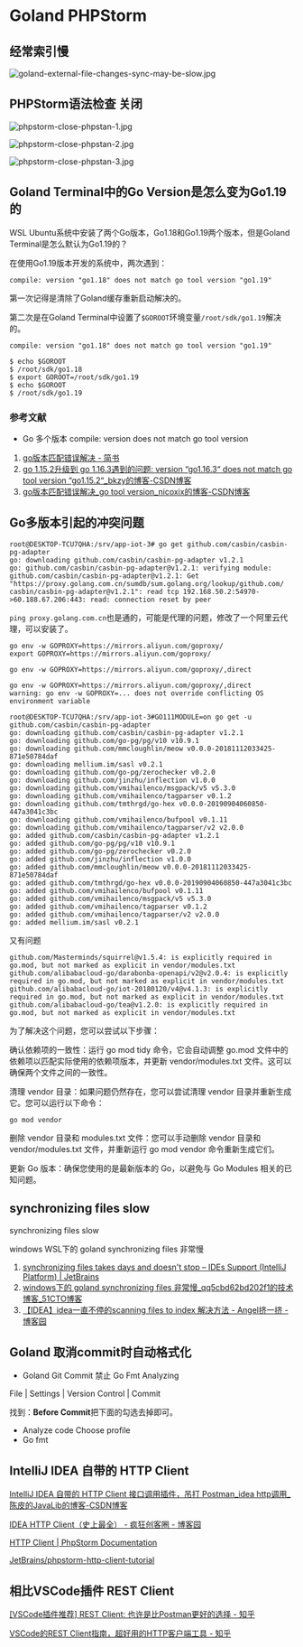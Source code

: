 # Goland PHPStorm

## 经常索引慢

![goland-external-file-changes-sync-may-be-slow.jpg](./img/goland-external-file-changes-sync-may-be-slow.jpg)

## PHPStorm语法检查 关闭

![phpstorm-close-phpstan-1.jpg](./img/phpstorm-close-phpstan-1.jpg)

![phpstorm-close-phpstan-2.jpg](./img/phpstorm-close-phpstan-2.jpg)

![phpstorm-close-phpstan-3.jpg](./img/phpstorm-close-phpstan-3.jpg)

## Goland Terminal中的Go Version是怎么变为Go1.19的

WSL Ubuntu系统中安装了两个Go版本，Go1.18和Go1.19两个版本，但是Goland Terminal是怎么默认为Go1.19的？

在使用Go1.19版本开发的系统中，两次遇到：

```
compile: version "go1.18" does not match go tool version "go1.19"
```

第一次记得是清除了Goland缓存重新启动解决的。

第二次是在Goland Terminal中设置了`$GOROOT`环境变量`/root/sdk/go1.19`解决的。

```
compile: version "go1.18" does not match go tool version "go1.19"

$ echo $GOROOT
$ /root/sdk/go1.18
$ export GOROOT=/root/sdk/go1.19
$ echo $GOROOT
$ /root/sdk/go1.19
```

### 参考文献

- Go  多个版本 compile: version  does not match go tool version

1. [go版本匹配错误解决 - 简书](https://www.jianshu.com/p/fa04bcbffcc1)
2. [go 1.15.2升级到 go 1.16.3遇到的问题: version “go1.16.3“ does not match go tool version “go1.15.2“_bkzy的博客-CSDN博客](https://blog.csdn.net/weixin_41621706/article/details/115898144)
3. [go版本匹配错误解决_go tool version_nicoxix的博客-CSDN博客](https://blog.csdn.net/nxb593427560/article/details/82972601)

## Go多版本引起的冲突问题

```
root@DESKTOP-TCU7QHA:/srv/app-iot-3# go get github.com/casbin/casbin-pg-adapter
go: downloading github.com/casbin/casbin-pg-adapter v1.2.1
go: github.com/casbin/casbin-pg-adapter@v1.2.1: verifying module: github.com/casbin/casbin-pg-adapter@v1.2.1: Get "https://proxy.golang.com.cn/sumdb/sum.golang.org/lookup/github.com/
casbin/casbin-pg-adapter@v1.2.1": read tcp 192.168.50.2:54970->60.188.67.206:443: read: connection reset by peer
```

`ping proxy.golang.com.cn`也是通的，可能是代理的问题，修改了一个阿里云代理，可以安装了。

```
go env -w GOPROXY=https://mirrors.aliyun.com/goproxy/
export GOPROXY=https://mirrors.aliyun.com/goproxy/

go env -w GOPROXY=https://mirrors.aliyun.com/goproxy/,direct

go env -w GOPROXY=https://mirrors.aliyun.com/goproxy/,direct
warning: go env -w GOPROXY=... does not override conflicting OS environment variable

root@DESKTOP-TCU7QHA:/srv/app-iot-3#GO111MODULE=on go get -u github.com/casbin/casbin-pg-adapter
go: downloading github.com/casbin/casbin-pg-adapter v1.2.1
go: downloading github.com/go-pg/pg/v10 v10.9.1
go: downloading github.com/mmcloughlin/meow v0.0.0-20181112033425-871e50784daf
go: downloading mellium.im/sasl v0.2.1
go: downloading github.com/go-pg/zerochecker v0.2.0
go: downloading github.com/jinzhu/inflection v1.0.0
go: downloading github.com/vmihailenco/msgpack/v5 v5.3.0
go: downloading github.com/vmihailenco/tagparser v0.1.2
go: downloading github.com/tmthrgd/go-hex v0.0.0-20190904060850-447a3041c3bc
go: downloading github.com/vmihailenco/bufpool v0.1.11
go: downloading github.com/vmihailenco/tagparser/v2 v2.0.0
go: added github.com/casbin/casbin-pg-adapter v1.2.1
go: added github.com/go-pg/pg/v10 v10.9.1
go: added github.com/go-pg/zerochecker v0.2.0
go: added github.com/jinzhu/inflection v1.0.0
go: added github.com/mmcloughlin/meow v0.0.0-20181112033425-871e50784daf
go: added github.com/tmthrgd/go-hex v0.0.0-20190904060850-447a3041c3bc
go: added github.com/vmihailenco/bufpool v0.1.11
go: added github.com/vmihailenco/msgpack/v5 v5.3.0
go: added github.com/vmihailenco/tagparser v0.1.2
go: added github.com/vmihailenco/tagparser/v2 v2.0.0
go: added mellium.im/sasl v0.2.1
```

又有问题

```
github.com/Masterminds/squirrel@v1.5.4: is explicitly required in go.mod, but not marked as explicit in vendor/modules.txt
github.com/alibabacloud-go/darabonba-openapi/v2@v2.0.4: is explicitly required in go.mod, but not marked as explicit in vendor/modules.txt
github.com/alibabacloud-go/iot-20180120/v4@v4.1.3: is explicitly required in go.mod, but not marked as explicit in vendor/modules.txt
github.com/alibabacloud-go/tea@v1.2.0: is explicitly required in go.mod, but not marked as explicit in vendor/modules.txt
```

为了解决这个问题，您可以尝试以下步骤：

确认依赖项的一致性：运行 go mod tidy 命令，它会自动调整 go.mod 文件中的依赖项以匹配实际使用的依赖项版本，并更新 vendor/modules.txt 文件。这可以确保两个文件之间的一致性。

清理 vendor 目录：如果问题仍然存在，您可以尝试清理 vendor 目录并重新生成它。您可以运行以下命令：

```
go mod vendor
```

删除 vendor 目录和 modules.txt 文件：您可以手动删除 vendor 目录和 vendor/modules.txt 文件，并重新运行 go mod vendor 命令重新生成它们。

更新 Go 版本：确保您使用的是最新版本的 Go，以避免与 Go Modules 相关的已知问题。

## synchronizing files slow

synchronizing files slow

windows WSL下的 goland synchronizing files 非常慢

1. [synchronizing files takes days and doesn't stop – IDEs Support (IntelliJ Platform) | JetBrains](https://intellij-support.jetbrains.com/hc/en-us/community/posts/360003425160-synchronizing-files-takes-days-and-doesn-t-stop)
2. [windows下的 goland synchronizing files 非常慢_qq5cbd62bd202f1的技术博客_51CTO博客](https://blog.51cto.com/u_14301180/5364561)
3. [【IDEA】idea一直不停的scanning files to index 解决方法 - Angel挤一挤 - 博客园](https://www.cnblogs.com/sxdcgaq8080/p/12607912.html)

## Goland 取消commit时自动格式化

- Goland  Git  Commit 禁止 Go Fmt  Analyzing

File | Settings | Version Control | Commit

找到：**Before Commit**把下面的勾选去掉即可。

- Analyze code Choose profile
- Go fmt

## IntelliJ IDEA 自带的 HTTP Client

[IntelliJ IDEA 自带的 HTTP Client 接口调用插件，吊打 Postman_idea http调用_陈皮的JavaLib的博客-CSDN博客](https://blog.csdn.net/chenlixiao007/article/details/116425259)

[IDEA HTTP Client（史上最全） - 疯狂创客圈 - 博客园](https://www.cnblogs.com/crazymakercircle/p/14317222.html)

[HTTP Client | PhpStorm Documentation](https://www.jetbrains.com/help/phpstorm/http-client-in-product-code-editor.html)

[JetBrains/phpstorm-http-client-tutorial](https://github.com/JetBrains/phpstorm-http-client-tutorial)

## 相比VSCode插件 REST Client

[[VSCode插件推荐] REST Client: 也许是比Postman更好的选择 - 知乎](https://zhuanlan.zhihu.com/p/54266685)

[VSCode的REST Client指南，超好用的HTTP客户端工具 - 知乎](https://zhuanlan.zhihu.com/p/382740857)

